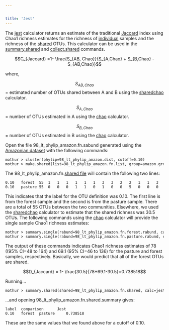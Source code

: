 ```yaml
---


title: 'Jest'
---
```

The [jest](jest) calculator returns an estimate of the
traditional [ Jaccard](jclass) index using Chao1 richness
estimates for the richness of [ individual](chao) samples and
the richness of the [ shared](sharedchao) OTUs. This
calculator can be used in the
[summary.shared](summary.shared) and
[collect.shared](collect.shared) commands.

$$C_{Jaccard} =1- \frac{S_{AB, Chao}}{S_{A,Chao} + S_{B,Chao} - S_{AB,Chao}}$$

where,

$$S_{AB,Chao}$$ = estimated number of OTUs shared between A and B using
the [sharedchao](sharedchao) calculator.

$$S_{A,Chao}$$ = number of OTUs estimated in A using the
[chao](chao) calculator.

$$S_{B,Chao}$$ = number of OTUs estimated in B using the
[chao](chao) calculator.

Open the file 98\_lt\_phylip\_amazon.fn.sabund generated using the [
Amazonian dataset](Media:AmazonData.zip) with the following
commands:

    mothur > cluster(phylip=98_lt_phylip_amazon.dist, cutoff=0.10)
    mothur > make.shared(list=98_lt_phylip_amazon.fn.list, group=amazon.groups, label=0.10)

The 98\_lt\_phylip\_amazon.fn.[shared file](shared_file) will
contain the following two lines:

    0.10   forest  55  1   1   1   1   1   1   3   3   2   2   1   1   3   2   1   1   1   1   2   1   1   2   5   1   1   1   1   2   1   1   1   1   1   0   0   0   0   0   0   0   0   0   0   0   0   0   0   0   0   0   0   0   0   0   0   
    0.10   pasture 55  0   0   0   1   1   0   1   0   0   5   0   0   0   0   0   2   0   0   0   3   0   0   2   1   0   1   0   0   0   0   0   0   1   2   1   1   1   1   1   7   1   1   2   1   1   1   1   1   1   1   1   1   2   1   1   

This indicates that the label for the OTU definition was 0.10. The first
line is from the forest sample and the second is from the pasture
sample. There are a total of 55 OTUs between the two communities.
Elsewhere, we used the [sharedchao](sharedchao) calculator to
estimate that the shared richness was 30.5 OTUs. The following commands
using the [chao](chao) calculator will provide the single
sample Chao1 richness estimates:

    mothur > summary.single(rabund=98_lt_phylip_amazon.fn.forest.rabund, calc=chao)
    mothur > summary.single(rabund=98_lt_phylip_amazon.fn.pasture.rabund, calc=chao)

The output of these commands indicates Chao1 richness estimates of 78
((95% CI=48 to 164) and 69.1 (95% CI=46 to 136) for the pasture and
forest samples, respectively. Basically, we would predict that all of
the forest OTUs are shared.

$$D_{Jaccard} = 1- \frac{30.5}{78+69.1-30.5}=0.738518$$

Running\...

    mothur > summary.shared(shared=98_lt_phylip_amazon.fn.shared, calc=jest)

\...and opening 98\_lt\_phylip\_amazon.fn.shared.summary gives:

    label  comparison      Jest
    0.10   forest  pasture     0.738518

These are the same values that we found above for a cutoff of 0.10.
